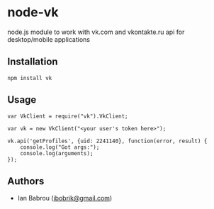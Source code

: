 # node-vk

node.js module to work with vk.com and vkontakte.ru api for desktop/mobile applications

## Installation

`npm install vk`

## Usage

```
var VkClient = require("vk").VkClient;

var vk = new VkClient("<your user's token here>");

vk.api('getProfiles', {uid: 2241140}, function(error, result) {
    console.log("Got args:");
    console.log(arguments);
});
```

## Authors
- Ian Babrou (ibobrik@gmail.com)

